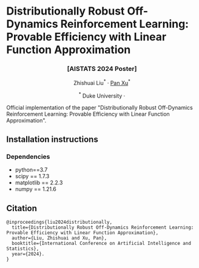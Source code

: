 # Distributionally Robust Off-Dynamics Reinforcement Learning: Provable Efficiency with Linear Function Approximation
### <p align="center">[AISTATS 2024 Poster]</p>
<p align="center">
  <a>Zhishuai Liu</a><sup>*</sup> ·
  <a href="https://panxulab.github.io/">Pan Xu</a><sup>*</sup>
</p>
<p align="center">
<sup>*</sup> Duke University ·
</p>


Official implementation of the paper "Distributionally Robust Off-Dynamics Reinforcement Learning: Provable Efficiency with Linear Function Approximation".

## Installation instructions


### Dependencies
- python==3.7
- scipy == 1.7.3
- matplotlib == 2.2.3
- numpy == 1.21.6


## Citation
```
@inproceedings{liu2024distributionally,
  title={Distributionally Robust Off-Dynamics Reinforcement Learning: Provable Efficiency with Linear Function Approximation},
  author={Liu, Zhishuai and Xu, Pan},
  booktitle={International Conference on Artificial Intelligence and Statistics},
  year={2024}.
}
```

